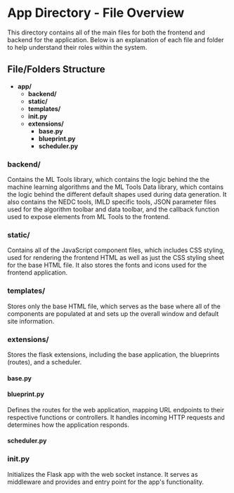 # App Directory - File Overview

This directory contains all of the main files for both the frontend and backend for the application. Below is an explanation of each file and folder to help understand their roles within the system.

## File/Folders Structure
- **app/**
  - **backend/**
  - **static/**
  - **templates/**
  - **__init__.py**
  - **extensions/**
    - **base.py**
    - **blueprint.py**
    - **scheduler.py**
  

### **backend/**
Contains the ML Tools library, which contains the logic behind the the machine learning algorithms and the ML Tools Data library, which contains the logic behind the different default shapes used during data generation. It also contains the NEDC tools, IMLD specific tools, JSON parameter files used for the algorithm toolbar and data toolbar, and the callback function used to expose elements from ML Tools to the frontend.

### **static/**
Contains all of the JavaScript component files, which includes CSS styling, used for rendering the frontend HTML as well as just the CSS styling sheet for the base HTML file. It also stores the fonts and icons used for the frontend application.

### **templates/**
Stores only the base HTML file, which serves as the base where all of the components are populated at and sets up the overall window and default site information.

### **extensions/**
Stores the flask extensions, including the base application, the blueprints (routes), and a scheduler.

#### **base.py**

#### **blueprint.py**
Defines the routes for the web application, mapping URL endpoints to their respective functions or controllers. It handles incoming HTTP requests and determines how the application responds.

#### **scheduler.py**

### **__init__.py**
Initializes the Flask app with the web socket instance. It serves as middleware and provides and entry point for the app's functionality.
